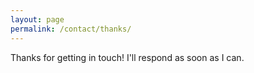 ```yaml
---
layout: page
permalink: /contact/thanks/
---
```


Thanks for getting in touch! I'll respond as soon as I can.